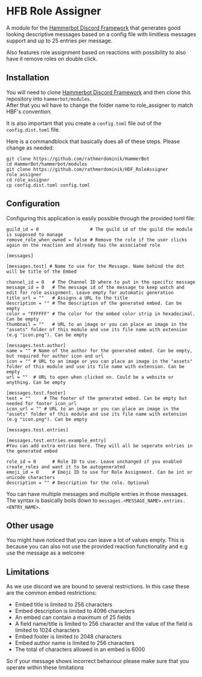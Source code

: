 # HFB Role Assigner

A module for the [Hammerbot Discord Framework](https://github.com/rathmerdominik/HammerBot) that generates good looking  descriptive messages based on a config file with limitless messages support and up to 25 entries per message.  

Also features role assignment based on reactions with possibility to also have it remove roles on double click.
## Installation

You will need to clone [Hammerbot Discord Framework](https://github.com/rathmerdominik/HammerBot) and then clone this repository into `hammerbot/modules`.  
After that you wil have to change the folder name to role_assigner to match HBF's convention.


It is also important that you create a `config.toml` file out of the `config.dist.toml` file.  


Here is a commandblock that basically does all of these steps. Please change as needed:

```
git clone https://github.com/rathmerdominik/HammerBot
cd HammerBot/hammerbot/modules
git clone https://github.com/rathmerdominik/HDF_RoleAssigner role_assigner
cd role_assigner
cp config.dist.toml config.toml
```

## Configuration
Configuring this application is easily possible through the provided toml file:

```
guild_id = 0                   # The guild id of the guild the module is supposed to manage
remove_role_when_owned = false # Remove the role if the user clicks again on the reaction and already has the associated role

[messages]

[messages.test] # Name to use for the Message. Name behind the dot will be title of the Embed

channel_id = 0   # The Channel ID where to put in the specific message 
message_id = 0   # The message id of the message to keep watch and edit for role assignment. Leave empty for automatic generation
title_url = ""   # Assigns a URL to the title
description = "" # The description of the generated embed. Can be empty
color = "FFFFFF" # The color for the embed color strip in hexadecimal. Can be empty
thumbnail = ""   # URL to an image or you can place an image in the "assets" folder of this module and use its file name with extension (e.g "icon.png"). Can be empty

[messages.test.author]
name = "" # Name of the author for the generated embed. Can be empty, but required for author icon and url
icon = "" # URL to an image or you can place an image in the "assets" folder of this module and use its file name with extension. Can be empty
url = ""  # URL to open when clicked on. Could be a website or anything. Can be empty

[messages.test.footer]
text = ""     # The footer of the generated embed. Can be empty but needed for footer icon_url
icon_url = "" # URL to an image or you can place an image in the "assets" folder of this module and use its file name with extension (e.g "icon.png"). Can be empty

[messages.test.entries]

[messages.test.entries.example_entry]
#You can add extra entries here. They will all be seperate entries in the generated embed

role_id = 0      # Role ID to use. Leave unchanged if you enabled create_roles and want it to be autogenerated
emoji_id = 0     # Emoji ID to use for Role Assignment. Can be int or unicode characters 
description = "" # Description for the role. Optional
```

You can have multiple messages and multiple entries in those messages.  
The syntax is basically boils down to `messages.<MESSAGE_NAME>.entries.<ENTRY_NAME>`.

## Other usage

You might have noticed that you can leave a lot of values empty. This is because you can also not use the provided reaction functionality and e.g use the message as a welcome

## Limitations
As we use discord we are bound to several restrictions. In this case these are the common embed restrictions:


- Embed title is limited to 256 characters
- Embed description is limited to 4096 characters
- An embed can contain a maximum of 25 fields
- A field name/title is limited to 256 character and the value of the field is limited to 1024 characters
- Embed footer is limited to 2048 characters
- Embed author name is limited to 256 characters
- The total of characters allowed in an embed is 6000

So if your message shows incorrect behaviour please make sure that you operate within these limitations
